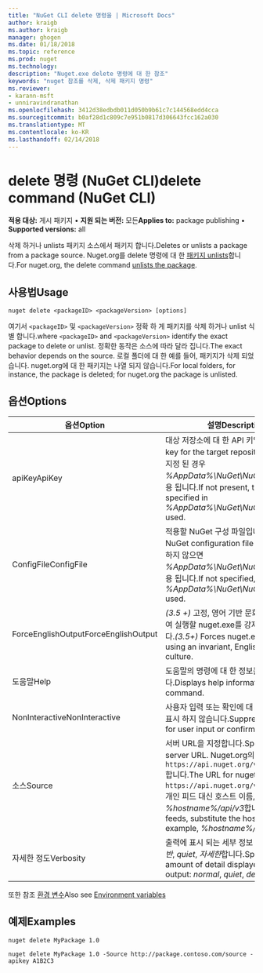 ```yaml
---
title: "NuGet CLI delete 명령을 | Microsoft Docs"
author: kraigb
ms.author: kraigb
manager: ghogen
ms.date: 01/18/2018
ms.topic: reference
ms.prod: nuget
ms.technology: 
description: "Nuget.exe delete 명령에 대 한 참조"
keywords: "nuget 참조를 삭제, 삭제 패키지 명령"
ms.reviewer:
- karann-msft
- unniravindranathan
ms.openlocfilehash: 3412d38edbdb011d050b9b61c7c144568edd4cca
ms.sourcegitcommit: b0af28d1c809c7e951b0817d306643fcc162a030
ms.translationtype: MT
ms.contentlocale: ko-KR
ms.lasthandoff: 02/14/2018
---
```

# <a name="delete-command-nuget-cli"></a><span data-ttu-id="055f8-104">delete 명령 (NuGet CLI)</span><span class="sxs-lookup"><span data-stu-id="055f8-104">delete command (NuGet CLI)</span></span>

<span data-ttu-id="055f8-105">**적용 대상:** 게시 패키지 &bullet; **지원 되는 버전:** 모든</span><span class="sxs-lookup"><span data-stu-id="055f8-105">**Applies to:** package publishing &bullet; **Supported versions:** all</span></span>

<span data-ttu-id="055f8-106">삭제 하거나 unlists 패키지 소스에서 패키지 합니다.</span><span class="sxs-lookup"><span data-stu-id="055f8-106">Deletes or unlists a package from a package source.</span></span> <span data-ttu-id="055f8-107">Nuget.org를 delete 명령에 대 한 [패키지 unlists](../policies/deleting-packages.md)합니다.</span><span class="sxs-lookup"><span data-stu-id="055f8-107">For nuget.org, the delete command [unlists the package](../policies/deleting-packages.md).</span></span>

## <a name="usage"></a><span data-ttu-id="055f8-108">사용법</span><span class="sxs-lookup"><span data-stu-id="055f8-108">Usage</span></span>

```cli
nuget delete <packageID> <packageVersion> [options]
```

<span data-ttu-id="055f8-109">여기서 `<packageID>` 및 `<packageVersion>` 정확 하 게 패키지를 삭제 하거나 unlist 식별 합니다.</span><span class="sxs-lookup"><span data-stu-id="055f8-109">where `<packageID>` and `<packageVersion>` identify the exact package to delete or unlist.</span></span> <span data-ttu-id="055f8-110">정확한 동작은 소스에 따라 달라 집니다.</span><span class="sxs-lookup"><span data-stu-id="055f8-110">The exact behavior depends on the source.</span></span> <span data-ttu-id="055f8-111">로컬 폴더에 대 한 예를 들어, 패키지가 삭제 되었습니다. nuget.org에 대 한 패키지는 나열 되지 않습니다.</span><span class="sxs-lookup"><span data-stu-id="055f8-111">For local folders, for instance, the package is deleted; for nuget.org the package is unlisted.</span></span>

## <a name="options"></a><span data-ttu-id="055f8-112">옵션</span><span class="sxs-lookup"><span data-stu-id="055f8-112">Options</span></span>

| <span data-ttu-id="055f8-113">옵션</span><span class="sxs-lookup"><span data-stu-id="055f8-113">Option</span></span> | <span data-ttu-id="055f8-114">설명</span><span class="sxs-lookup"><span data-stu-id="055f8-114">Description</span></span> |
| --- | --- |
| <span data-ttu-id="055f8-115">apiKey</span><span class="sxs-lookup"><span data-stu-id="055f8-115">ApiKey</span></span> | <span data-ttu-id="055f8-116">대상 저장소에 대 한 API 키입니다.</span><span class="sxs-lookup"><span data-stu-id="055f8-116">The API key for the target repository.</span></span> <span data-ttu-id="055f8-117">없음, 1에 지정 된 경우 *%AppData%\NuGet\NuGet.Config* 사용 됩니다.</span><span class="sxs-lookup"><span data-stu-id="055f8-117">If not present, the one specified in *%AppData%\NuGet\NuGet.Config* is used.</span></span> |
| <span data-ttu-id="055f8-118">ConfigFile</span><span class="sxs-lookup"><span data-stu-id="055f8-118">ConfigFile</span></span> | <span data-ttu-id="055f8-119">적용할 NuGet 구성 파일입니다.</span><span class="sxs-lookup"><span data-stu-id="055f8-119">The NuGet configuration file to apply.</span></span> <span data-ttu-id="055f8-120">지정 하지 않으면 *%AppData%\NuGet\NuGet.Config* 사용 됩니다.</span><span class="sxs-lookup"><span data-stu-id="055f8-120">If not specified, *%AppData%\NuGet\NuGet.Config* is used.</span></span> |
| <span data-ttu-id="055f8-121">ForceEnglishOutput</span><span class="sxs-lookup"><span data-stu-id="055f8-121">ForceEnglishOutput</span></span> | <span data-ttu-id="055f8-122">*(3.5 +)*  고정, 영어 기반 문화권을 사용 하 여 실행할 nuget.exe를 강제로 수행 합니다.</span><span class="sxs-lookup"><span data-stu-id="055f8-122">*(3.5+)* Forces nuget.exe to run using an invariant, English-based culture.</span></span> |
| <span data-ttu-id="055f8-123">도움말</span><span class="sxs-lookup"><span data-stu-id="055f8-123">Help</span></span> | <span data-ttu-id="055f8-124">도움말의 명령에 대 한 정보를 표시 합니다.</span><span class="sxs-lookup"><span data-stu-id="055f8-124">Displays help information for the command.</span></span> |
| <span data-ttu-id="055f8-125">NonInteractive</span><span class="sxs-lookup"><span data-stu-id="055f8-125">NonInteractive</span></span> | <span data-ttu-id="055f8-126">사용자 입력 또는 확인에 대 한 프롬프트를 표시 하지 않습니다.</span><span class="sxs-lookup"><span data-stu-id="055f8-126">Suppresses prompts for user input or confirmations.</span></span> |
| <span data-ttu-id="055f8-127">소스</span><span class="sxs-lookup"><span data-stu-id="055f8-127">Source</span></span> | <span data-ttu-id="055f8-128">서버 URL을 지정합니다.</span><span class="sxs-lookup"><span data-stu-id="055f8-128">Specifies the server URL.</span></span> <span data-ttu-id="055f8-129">Nuget.org의 URL은 `https://api.nuget.org/v3/index.json`합니다.</span><span class="sxs-lookup"><span data-stu-id="055f8-129">The URL for nuget.org is `https://api.nuget.org/v3/index.json`.</span></span> <span data-ttu-id="055f8-130">개인 피드 대신 호스트 이름, 예를 들어 *%hostname%/api/v3*합니다.</span><span class="sxs-lookup"><span data-stu-id="055f8-130">For private feeds, substitute the host name, for example, *%hostname%/api/v3*.</span></span> |
| <span data-ttu-id="055f8-131">자세한 정도</span><span class="sxs-lookup"><span data-stu-id="055f8-131">Verbosity</span></span> | <span data-ttu-id="055f8-132">출력에 표시 되는 세부 정보 수준을 지정: *일반*, *quiet*, *자세한*합니다.</span><span class="sxs-lookup"><span data-stu-id="055f8-132">Specifies the amount of detail displayed in the output: *normal*, *quiet*, *detailed*.</span></span> |

<span data-ttu-id="055f8-133">또한 참조 [환경 변수](cli-ref-environment-variables.md)</span><span class="sxs-lookup"><span data-stu-id="055f8-133">Also see [Environment variables](cli-ref-environment-variables.md)</span></span>

## <a name="examples"></a><span data-ttu-id="055f8-134">예제</span><span class="sxs-lookup"><span data-stu-id="055f8-134">Examples</span></span>

```cli
nuget delete MyPackage 1.0

nuget delete MyPackage 1.0 -Source http://package.contoso.com/source -apikey A1B2C3
```
